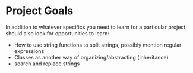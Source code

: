 # Project Goals

In addition to whatever specifics you need to learn for a particular project, should also look for opportunities to learn:

- How to use string functions to split strings, possibly mention regular expressions
- Classes as another way of organizing/abstracting (inheritance)
- search and replace strings